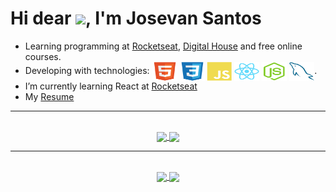 <h1 align="left">Hi dear <img src="https://raw.githubusercontent.com/kaueMarques/kaueMarques/master/hi.gif" width="30px">, I'm Josevan Santos</h1>

* Learning programming at [Rocketseat](https://www.rocketseat.com.br/), [Digital House](https://www.digitalhouse.com/br/) and free online courses. 
* Developing with technologies: <img align="center" height="30" width="40" src="https://raw.githubusercontent.com/devicons/devicon/master/icons/html5/html5-original.svg"> <img align="center" height="30" width="40" src="https://raw.githubusercontent.com/devicons/devicon/master/icons/css3/css3-original.svg"> <img align="center" height="30" width="40" src="https://raw.githubusercontent.com/devicons/devicon/master/icons/javascript/javascript-plain.svg"> <img align="center" height="30" width="40" src="https://raw.githubusercontent.com/devicons/devicon/master/icons/react/react-original.svg"> <img align="center" height="30" width="40" src="https://raw.githubusercontent.com/devicons/devicon/master/icons/nodejs/nodejs-original.svg"> <img align="center" height="30" width="40" src="https://raw.githubusercontent.com/devicons/devicon/master/icons/mysql/mysql-original.svg">.
* I’m currently learning React at [Rocketseat](https://www.rocketseat.com.br/)
* My [Resume](https://josevansantos.github.io/resume/)

***
<br>
 <div align="center">
 <a href="https://github.com/josevansantos">
    <img height="120em" width="auto" align="center" src="https://github-readme-stats.vercel.app/api?username=josevansantos&theme=github_dark&show_icons=true&include_all_commits=true&count_private=true"/>
 </a>
 <a href="https://github.com/josevansantos">
   <img  height="120em" width="auto" align="center" src="https://github-readme-stats.vercel.app/api/top-langs/?username=josevansantos&hide=html&layout=compact&theme=github_dark"/>
 </a>
</div>

***
<br>
<div align="center">
 <a href="https://github.com/josevansantos">
   <img height="85em" width="auto" align="center" src="https://github-readme-stats.vercel.app/api/pin/?username=josevansantos&repo=type-todo-list&theme=github_dark"/>
 </a>
 <a href="https://github.com/josevansantos">
   <img height="85em" width="auto" align="center" src="https://github-readme-stats.vercel.app/api/pin/?username=josevansantos&repo=finpe&theme=github_dark"/>
 </a>
</div>


